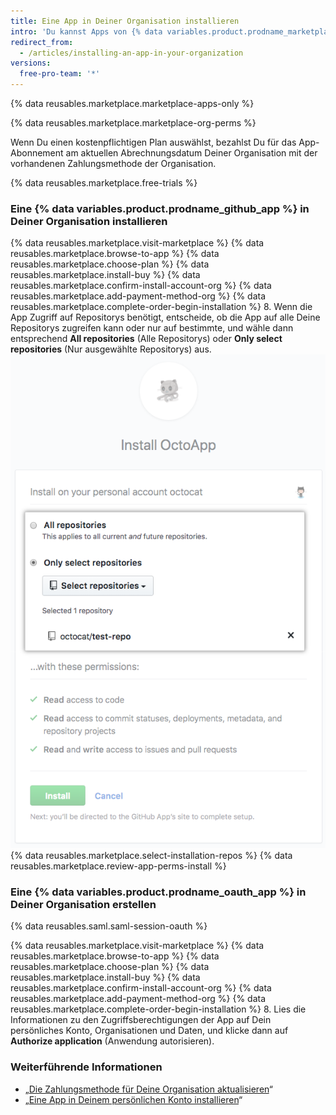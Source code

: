 ```yaml
---
title: Eine App in Deiner Organisation installieren
intro: 'Du kannst Apps von {% data variables.product.prodname_marketplace %} zur Verwendung in Deiner Organisation installieren.'
redirect_from:
  - /articles/installing-an-app-in-your-organization
versions:
  free-pro-team: '*'
---
```


{% data reusables.marketplace.marketplace-apps-only %}

{% data reusables.marketplace.marketplace-org-perms %}

Wenn Du einen kostenpflichtigen Plan auswählst, bezahlst Du für das App-Abonnement am aktuellen Abrechnungsdatum Deiner Organisation mit der vorhandenen Zahlungsmethode der Organisation.

{% data reusables.marketplace.free-trials %}

### Eine {% data variables.product.prodname_github_app %} in Deiner Organisation installieren

{% data reusables.marketplace.visit-marketplace %}
{% data reusables.marketplace.browse-to-app %}
{% data reusables.marketplace.choose-plan %}
{% data reusables.marketplace.install-buy %}
{% data reusables.marketplace.confirm-install-account-org %}
{% data reusables.marketplace.add-payment-method-org %}
{% data reusables.marketplace.complete-order-begin-installation %}
8. Wenn die App Zugriff auf Repositorys benötigt, entscheide, ob die App auf alle Deine Repositorys zugreifen kann oder nur auf bestimmte, und wähle dann entsprechend **All repositories** (Alle Repositorys) oder **Only select repositories** (Nur ausgewählte Repositorys) aus. ![Optionsfelder mit Optionen zum Installieren einer App in allen oder bestimmten Repositorys](/assets/images/help/marketplace/marketplace-choose-repo-install-option.png)
{% data reusables.marketplace.select-installation-repos %}
{% data reusables.marketplace.review-app-perms-install %}

### Eine {% data variables.product.prodname_oauth_app %} in Deiner Organisation erstellen

{% data reusables.saml.saml-session-oauth %}

{% data reusables.marketplace.visit-marketplace %}
{% data reusables.marketplace.browse-to-app %}
{% data reusables.marketplace.choose-plan %}
{% data reusables.marketplace.install-buy %}
{% data reusables.marketplace.confirm-install-account-org %}
{% data reusables.marketplace.add-payment-method-org %}
{% data reusables.marketplace.complete-order-begin-installation %}
8. Lies die Informationen zu den Zugriffsberechtigungen der App auf Dein persönliches Konto, Organisationen und Daten, und klicke dann auf **Authorize application** (Anwendung autorisieren).

### Weiterführende Informationen

- „[Die Zahlungsmethode für Deine Organisation aktualisieren](/articles/updating-your-organization-s-payment-method)“
- „[Eine App in Deinem persönlichen Konto installieren](/articles/installing-an-app-in-your-personal-account)“
